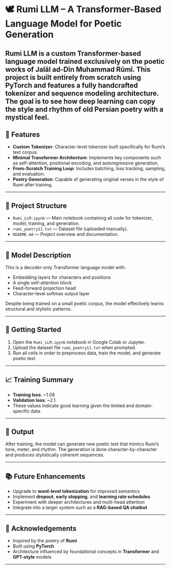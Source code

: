 # 🕊️ Rumi LLM – A Transformer-Based Language Model for Poetic Generation

**Rumi LLM** is a custom Transformer-based language model trained exclusively on the poetic works of Jalāl ad-Dīn Muhammad Rūmī. This project is built entirely from scratch using PyTorch and features a fully handcrafted tokenizer and sequence modeling architecture. The goal is to see how deep learning can copy the style and rhythm of old Persian poetry with a mystical feel.
---

## 📌 Features

- **Custom Tokenizer**: Character-level tokenizer built specifically for Rumi’s text corpus.
- **Minimal Transformer Architecture**: Implements key components such as self-attention, positional encoding, and autoregressive generation.
- **From-Scratch Training Loop**: Includes batching, loss tracking, sampling, and evaluation.
- **Poetry Generation**: Capable of generating original verses in the style of Rumi after training.

---

## 📁 Project Structure

- `Rumi_LLM.ipynb` — Main notebook containing all code for tokenizer, model, training, and generation.
- `rumi_poetry11.txt` — Dataset file (uploaded manually).
- `README.md` — Project overview and documentation.

---

## 🧠 Model Description

This is a decoder-only Transformer language model with:
- Embedding layers for characters and positions
- A single self-attention block
- Feed-forward projection head
- Character-level softmax output layer

Despite being trained on a small poetic corpus, the model effectively learns structural and stylistic patterns.

---

## 🚀 Getting Started

1. Open the `Rumi_LLM.ipynb` notebook in Google Colab or Jupyter.
2. Upload the dataset file `rumi_poetry11.txt` when prompted.
3. Run all cells in order to preprocess data, train the model, and generate poetic text.

---

## 📈 Training Summary

- **Training loss**: ~1.08  
- **Validation loss**: ~2.1  
- These values indicate good learning given the limited and domain-specific data.

---

## 🔮 Output

After training, the model can generate new poetic text that mimics Rumi’s tone, meter, and rhythm. The generation is done character-by-character and produces stylistically coherent sequences.

---

## 📚 Future Enhancements

- Upgrade to **word-level tokenization** for improved semantics
- Implement **dropout**, **early stopping**, and **learning rate schedules**
- Experiment with deeper architectures and multi-head attention
- Integrate into a larger system such as a **RAG-based QA chatbot**

---

## 🤍 Acknowledgements

- Inspired by the poetry of **Rumi**
- Built using **PyTorch**
- Architecture influenced by foundational concepts in **Transformer** and **GPT-style** models

---


